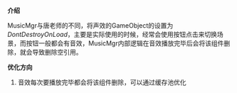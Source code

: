 **介绍**

MusicMgr与唐老师的不同，将声效的GameObject的设置为*DontDestroyOnLoad*，主要是实际使用的时候，经常会使用按钮点击来切换场景，而按钮一般都会有音效，MusicMgr内部逻辑在音效播放完毕后会将该组件删除，就会导致删除空引用。

**优化方向**

1. 音效每次要播放完毕都会将该组件删除，可以通过缓存池优化
